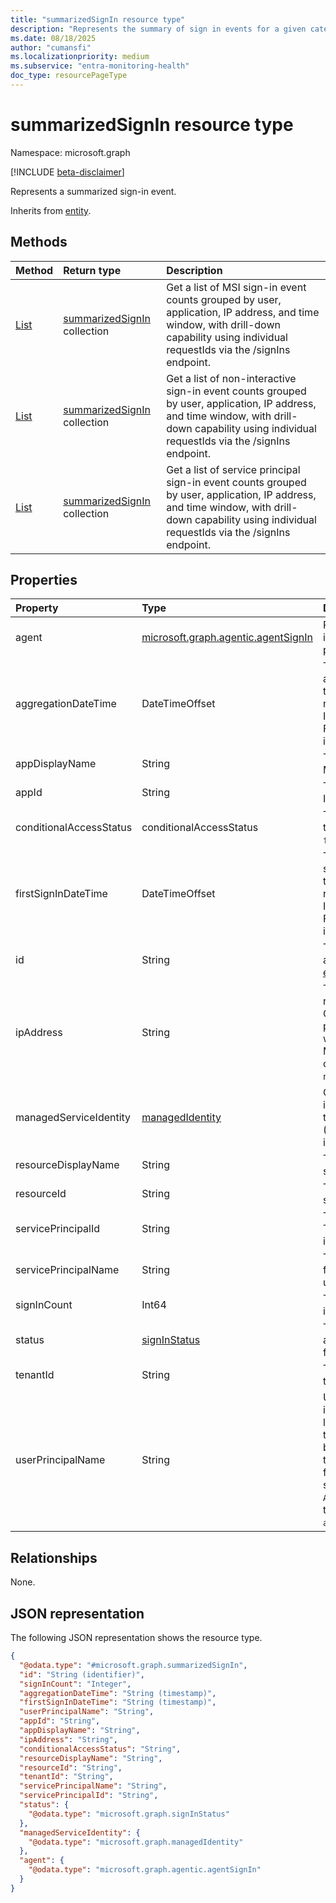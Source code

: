 ```yaml
---
title: "summarizedSignIn resource type"
description: "Represents the summary of sign in events for a given category."
ms.date: 08/18/2025
author: "cumansfi"
ms.localizationpriority: medium
ms.subservice: "entra-monitoring-health"
doc_type: resourcePageType
---
```


# summarizedSignIn resource type

Namespace: microsoft.graph

[!INCLUDE [beta-disclaimer](../../includes/beta-disclaimer.md)]

Represents a summarized sign-in event.

Inherits from [entity](../resources/entity.md).


## Methods
|Method|Return type|Description|
|:---|:---|:---|
|[List](../api/auditlogroot-getsummarizedmsisignins.md)|[summarizedSignIn](../resources/summarizedsignin.md) collection|Get a list of MSI sign-in event counts grouped by user, application, IP address, and time window, with drill-down capability using individual requestIds via the /signIns endpoint.|
|[List](../api/auditlogroot-getsummarizednoninteractivesignins.md)|[summarizedSignIn](../resources/summarizedsignin.md) collection|Get a list of non-interactive sign-in event counts grouped by user, application, IP address, and time window, with drill-down capability using individual requestIds via the /signIns endpoint. |
|[List](../api/auditlogroot-getsummarizedserviceprincipalsignins.md)|[summarizedSignIn](../resources/summarizedsignin.md) collection|Get a list of service principal sign-in event counts grouped by user, application, IP address, and time window, with drill-down capability using individual requestIds via the /signIns endpoint.|

## Properties
|Property|Type|Description|
|:---|:---|:---|
|agent|[microsoft.graph.agentic.agentSignIn](../resources/agentic-agentsignin.md)|Represents details about the agentic sign-in. Includes the type of agent as well as parentAppID in some cases|
|aggregationDateTime|DateTimeOffset|The aggregated day for which the summary applies to. This property always represents the entire day. The DateTimeOffset type represents date and time information using ISO 8601 format and is always in UTC time. For example, midnight UTC on Jan 1, 2014 is `2014-01-01T00:00:00Z`.|
|appDisplayName|String|The application name displayed in the Microsoft Entra admin center|
|appId|String|The application identifier in Microsoft Entra ID.|
|conditionalAccessStatus|conditionalAccessStatus|The status of the conditional access policy triggered. The possible values are: `success`, `failure`, `notApplied`, `unknownFutureValue`.|
|firstSignInDateTime|DateTimeOffset|The earliest sign-in event included in this summary. This property always represents the entire day. The DateTimeOffset type represents date and time information using ISO 8601 format and is always in UTC time. For example, midnight UTC on Jan 1, 2014 is `2014-01-01T00:00:00Z`.|
|id|String|The identifier representing the sign-in activity. Inherited from [entity](../resources/entity.md). Inherits from [entity](../resources/entity.md)|
|ipAddress|String|The IP address a user used to reach a resource provider, used to determine Conditional Access compliance for some policies. For example, when a user interacts with Exchange Online, the IP address that Microsoft Exchange receives from the user can be recorded here. This value is often `null`.|
|managedServiceIdentity|[managedIdentity](../resources/managedidentity.md)|Contains information about the managed identity used for the sign in, including its type, associated Azure Resource Manager (ARM) resource ID, and federated token information.|
|resourceDisplayName|String|The name of the resource that the user signed in to.|
|resourceId|String|The identifier of the resource that the user signed in to. |
|servicePrincipalId|String|The application identifier used for sign-in. This field is populated when you're signing in using an application.|
|servicePrincipalName|String|The application name used for sign-in. This field is populated when you're signing in using an application. |
|signInCount|Int64|The total number of sign-in events included in the summary.|
|status|[signInStatus](../resources/signinstatus.md)|The sign-in status. Includes the error code and description of the error (for a sign-in failure).|
|tenantId|String|The tenant identifier of the user initiating the sign-in.|
|userPrincipalName|String|User principal name of the user that initiated the sign-in. This value is always in lowercase. For guest users whose values in the user object typically contain `#EXT#` before the domain part, this property stores the value in both lowercase and the "true" format. For example, while the user object stores `AdeleVance_fabrikam.com#EXT#@contoso.com`, the sign-in logs store `adelevance@fabrikam.com`.|

## Relationships
None.

## JSON representation
The following JSON representation shows the resource type.
<!-- {
  "blockType": "resource",
  "keyProperty": "id",
  "@odata.type": "microsoft.graph.summarizedSignIn",
  "baseType": "microsoft.graph.entity",
  "openType": false
}
-->
``` json
{
  "@odata.type": "#microsoft.graph.summarizedSignIn",
  "id": "String (identifier)",
  "signInCount": "Integer",
  "aggregationDateTime": "String (timestamp)",
  "firstSignInDateTime": "String (timestamp)",
  "userPrincipalName": "String",
  "appId": "String",
  "appDisplayName": "String",
  "ipAddress": "String",
  "conditionalAccessStatus": "String",
  "resourceDisplayName": "String",
  "resourceId": "String",
  "tenantId": "String",
  "servicePrincipalName": "String",
  "servicePrincipalId": "String",
  "status": {
    "@odata.type": "microsoft.graph.signInStatus"
  },
  "managedServiceIdentity": {
    "@odata.type": "microsoft.graph.managedIdentity"
  },
  "agent": {
    "@odata.type": "microsoft.graph.agentic.agentSignIn"
  }
}
```

